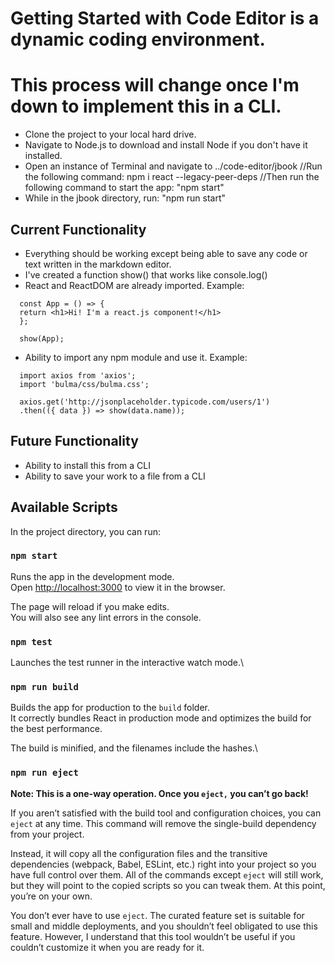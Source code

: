 # Getting Started with Code Editor is a dynamic coding environment.

# This process will change once I'm down to implement this in a CLI.

- Clone the project to your local hard drive.
- Navigate to Node.js to download and install Node if you don't have it installed.
- Open an instance of Terminal and navigate to ../code-editor/jbook
  //Run the following command: npm i react --legacy-peer-deps
  //Then run the following command to start the app: "npm start"
- While in the jbook directory, run: "npm run start"

## Current Functionality

- Everything should be working except being able to save any code or text written
  in the markdown editor.
- I've created a function show() that works like console.log()
- React and ReactDOM are already imported.
  Example:

```
  const App = () => {
  return <h1>Hi! I'm a react.js component!</h1>
  };

  show(App);
```

- Ability to import any npm module and use it.
  Example:

```
  import axios from 'axios';
  import 'bulma/css/bulma.css';

  axios.get('http://jsonplaceholder.typicode.com/users/1')
  .then(({ data }) => show(data.name));
```


## Future Functionality

- Ability to install this from a CLI
- Ability to save your work to a file from a CLI

## Available Scripts

In the project directory, you can run:

### `npm start`

Runs the app in the development mode.\
Open [http://localhost:3000](http://localhost:3000) to view it in the browser.

The page will reload if you make edits.\
You will also see any lint errors in the console.

### `npm test`

Launches the test runner in the interactive watch mode.\

### `npm run build`

Builds the app for production to the `build` folder.\
It correctly bundles React in production mode and optimizes the build for the best performance.

The build is minified, and the filenames include the hashes.\

### `npm run eject`

**Note: This is a one-way operation. Once you `eject,` you can’t go back!**

If you aren’t satisfied with the build tool and configuration choices, you can `eject` at any time. This command will remove the single-build dependency from your project.

Instead, it will copy all the configuration files and the transitive dependencies (webpack, Babel, ESLint, etc.) right into your project so you have full control over them. All of the commands except `eject` will still work, but they will point to the copied scripts so you can tweak them. At this point, you’re on your own.

You don’t ever have to use `eject`. The curated feature set is suitable for small and middle deployments, and you shouldn’t feel obligated to use this feature. However, I understand that this tool wouldn’t be useful if you couldn’t customize it when you are ready for it.
